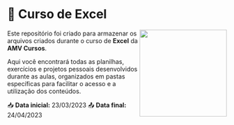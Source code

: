 # 🌴 Curso de Excel

<img src="https://i.pinimg.com/originals/9d/9b/d1/9d9bd13afce1a798d22ecfd9897730ed.gif" width="200px" align="right">

Este repositório foi criado para armazenar os arquivos criados durante o curso de **Excel** da **AMV Cursos**.

Aqui você encontrará todas as planilhas, exercícios e projetos pessoais desenvolvidos durante as aulas, organizados em pastas específicas para facilitar o acesso e a utilização dos conteúdos. 

📥 **Data inicial:** 23/03/2023
📤 **Data final:** 24/04/2023
